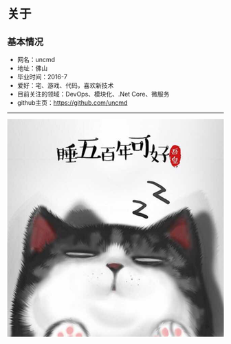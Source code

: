 # 关于

## 基本情况

* 网名：uncmd
* 地址：佛山
* 毕业时间：2016-7
* 爱好：宅、游戏、代码，喜欢新技术
* 目前关注的领域：DevOps、模块化、.Net Core、微服务
* github主页：https://github.com/uncmd

------

![](https://github.com/uncmd/doc-st/blob/master/blog/img/face.jpg)